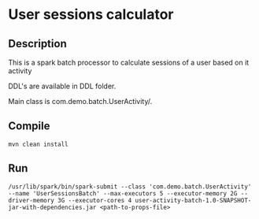 # User sessions calculator

## Description

This is  a spark batch processor to calculate sessions of a user based on it activity

DDL's are available in DDL folder.

Main class is com.demo.batch.UserActivity/. 

## Compile
```
mvn clean install
```

## Run
```
/usr/lib/spark/bin/spark-submit --class 'com.demo.batch.UserActivity' --name 'UserSessionsBatch' --max-executors 5 --executor-memory 2G --driver-memory 3G --executor-cores 4 user-activity-batch-1.0-SNAPSHOT-jar-with-dependencies.jar <path-to-props-file>
